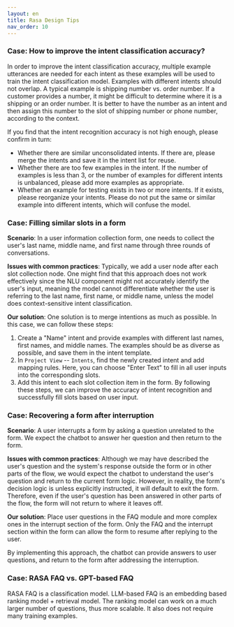```yaml
---
layout: en
title: Rasa Design Tips
nav_order: 10
---
```

### Case: How to improve the intent classification accuracy?
In order to improve the intent classification accuracy, multiple example utterances are needed for each intent as these examples will be used to train the intent classification model. Examples with different intents should not overlap. A typical example is shipping number vs. order number.  If a customer provides a number, it might be difficult to determine where it is a shipping or an order number.  It is better to have the number as an intent and then assign this number to the slot of shipping number or phone number, according to the context. 

If you find that the intent recognition accuracy is not high enough, please confirm in turn:
* Whether there are similar unconsolidated intents. If there are, please merge the intents and save it in the intent list for reuse.
* Whether there are too few examples in the intent. If the number of examples is less than 3, or the number of examples for different intents is unbalanced, please add more examples as appropriate.
* Whether an example for testing exists in two or more intents. If it exists, please reorganize your intents. Please do not put the same or similar example into different intents, which will confuse the model.

### Case: Filling similar slots in a form
**Scenario**: In a user information collection form,  one needs to collect the user's last name, middle name, and first name through three rounds of conversations.

**Issues with common practices**: Typically, we add a user node after each slot collection node. One might find that this approach does not work effectively since the NLU component might not accurately identify the user's input, meaning the model cannot differentiate whether the user is referring to the last name, first name, or middle name, unless the model does context-sensitive intent classification. 

**Our solution**:  One solution is to merge intentions as much as possible. In this case, we can follow these steps:
1. Create a "Name" intent and provide examples with different last names, first names, and middle names. The examples should be as diverse as possible, and save them in the intent template.
2. In `Project View` -- `Intents`, find the newly created intent and add mapping rules. Here, you can choose "Enter Text" to fill in all user inputs into the corresponding slots.
3. Add this intent to each slot collection item in the form.
By following these steps, we can improve the accuracy of intent recognition and successfully fill slots based on user input.

### Case: Recovering a form after interruption
**Scenario**: A user interrupts a form by asking a question unrelated to the form. We expect the chatbot to answer her question and then return to the form.

**Issues with common practices**: Although we may have described the user's question and the system's response outside the form or in other parts of the flow, we would expect the chatbot to understand the user's question and return to the current form logic. However, in reality, the form's decision logic is unless explicitly instructed, it will default to exit the form. Therefore, even if the user's question has been answered in other parts of the flow, the form will not return to where it leaves off.

**Our solution**: Place user questions in the FAQ module and more complex ones in the interrupt section of the form. Only the FAQ and the interrupt section within the form can allow the form to resume after replying to the user.

By implementing this approach, the chatbot can provide answers to user questions, and return to the form after addressing the interruption.

### Case: RASA FAQ vs. GPT-based FAQ
RASA FAQ is a classification model.  LLM-based FAQ is an embedding based ranking model + retrieval model.  The ranking model can work on a much larger number of questions, thus more scalable.  It also does not require many training examples.  



